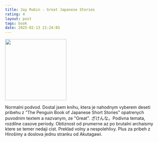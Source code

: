```yaml
---
title: Jay Rubin - Great Japanese Stories
rating: 4
layout: post
tags: book
date: 2025-02-13 21:24:03
---
```

<img width="200" src="https://images-na.ssl-images-amazon.com/images/S/compressed.photo.goodreads.com/books/1711206733i/96177646.jpg" />
<p>
Normalni podvod. Dostal jsem knihu, ktera je nahodnym vyberem deseti pribehu z "The Penguin Book of Japanese Short Stories" opatrenych puvodnim textem a nazvanym, ze "Great". ざけんな。Podivna temata, rozdilne casove periody. Obtiznost od prumerne az po brutalni archaismy ktere se temer nedaji cist. Preklad volny a nespolehlivy. Plus za pribeh z Hirošimy a doslova jednu stranku od Akutagawi.
</p>
